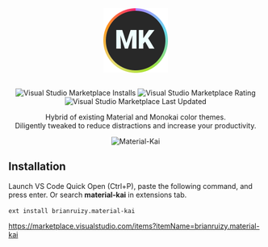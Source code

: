 <div align="center">
  <img align="center" src="https://github.com/BrianRuizy/material-kai/blob/master/images/icon.png?raw=true">
  <p></br>
    <img alt="Visual Studio Marketplace Installs" src="https://img.shields.io/visual-studio-marketplace/i/brianruizy.material-kai?color=A6E22E&label=Installs&logo=Visual%20Studio%20Code&logoColor=blue">
    <img alt="Visual Studio Marketplace Rating" src="https://img.shields.io/visual-studio-marketplace/r/brianruizy.material-kai?color=66D9EF&label=Ratings">
    <img alt="Visual Studio Marketplace Last Updated" src="https://img.shields.io/visual-studio-marketplace/last-updated/brianruizy.material-kai?color=F92672&label=Last%20updated&logo=Azure%20DevOps">
  </p>
  <p align="center">
    Hybrid of existing Material and Monokai color themes.</br>
    Diligently tweaked to reduce distractions and increase your productivity.</br>
  </p>
  <img src="https://user-images.githubusercontent.com/23439187/118185504-3827d180-b402-11eb-9205-b64b496c931d.png" alt="Material-Kai">
</div>

## Installation

Launch VS Code Quick Open (Ctrl+P), paste the following command, and press enter. Or search **material-kai** in extensions tab.

```ext install brianruizy.material-kai```

https://marketplace.visualstudio.com/items?itemName=brianruizy.material-kai
